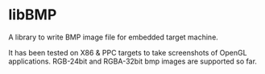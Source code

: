 libBMP
======

A library to write BMP image file for embedded target machine.

It has been tested on X86 & PPC targets to take screenshots of OpenGL applications. 
RGB-24bit and RGBA-32bit bmp images are supported so far.
